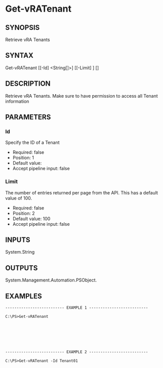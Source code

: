 # Get-vRATenant

## SYNOPSIS
    
Retrieve vRA Tenants

## SYNTAX
 Get-vRATenant [[-Id] <String[]>] [[-Limit] <String>] [<CommonParameters>]    

## DESCRIPTION

Retrieve vRA Tenants. Make sure to have permission to access all Tenant information

## PARAMETERS


### Id

Specify the ID of a Tenant

* Required: false
* Position: 1
* Default value: 
* Accept pipeline input: false

### Limit

The number of entries returned per page from the API. This has a default value of 100.

* Required: false
* Position: 2
* Default value: 100
* Accept pipeline input: false

## INPUTS

System.String

## OUTPUTS

System.Management.Automation.PSObject.

## EXAMPLES
```
-------------------------- EXAMPLE 1 --------------------------

C:\PS>Get-vRATenant







-------------------------- EXAMPLE 2 --------------------------

C:\PS>Get-vRATenant -Id Tenant01
```

